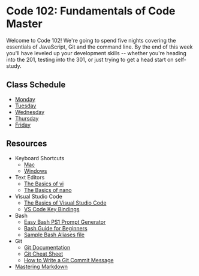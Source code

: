# Code 102: Fundamentals of Code Master

Welcome to Code 102! We're going to spend five nights covering the essentials of JavaScript, Git and the command line. By the end of this week you'll have leveled up your development skills -- whether you're heading into the 201, testing into the 301, or just trying to get a head start on self-study.

## Class Schedule
* [Monday](schedule/monday.md)
* [Tuesday](schedule/tuesday.md)
* [Wednesday](schedule/wednesday.md)
* [Thursday](schedule/thursday.md)
* [Friday](schedule/friday.md)

## Resources
* Keyboard Shortcuts
  * [Mac](http://www.danrodney.com/mac/)
  * [Windows](http://www.hongkiat.com/blog/100-keyboard-shortcuts-windows/)
* Text Editors
  * [The Basics of vi](http://www.bsdguides.org/2004/the-basics-of-vi/)
  * [The Basics of nano](https://wiki.gentoo.org/wiki/Nano/Basics_Guide)
* Visual Studio Code
  * [The Basics of Visual Studio Code](https://code.visualstudio.com/Docs/editor/codebasics)
  * [VS Code Key Bindings](http://www.hongkiat.com/blog/key-binding-management-visual-studio-code/)
* Bash
  * [Easy Bash PS1 Prompt Generator](https://ezprompt.net)
  * [Bash Guide for Beginners](http://tille.garrels.be/training/bash/)
  * [Sample Bash Aliases file](code/bash_aliases.md)
* Git
  * [Git Documentation](https://git-scm.com/docs)
  * [Git Cheat Sheet](https://www.git-tower.com/blog/git-cheat-sheet/)
  * [How to Write a Git Commit Message](http://chris.beams.io/posts/git-commit/)
* [Mastering Markdown](https://guides.github.com/features/mastering-markdown/)
